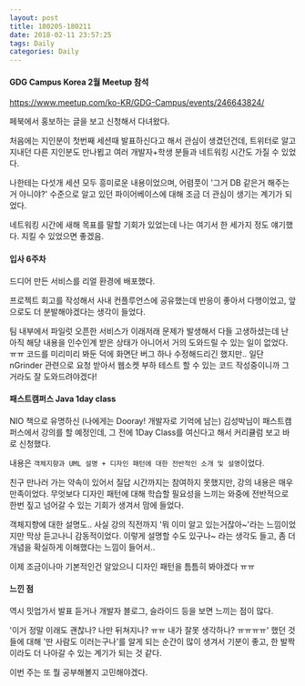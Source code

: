 ```yaml
---
layout: post
title: 180205-180211
date: 2018-02-11 23:57:25
tags: Daily
categories: Daily
---
```


#### GDG Campus Korea 2월 Meetup 참석

https://www.meetup.com/ko-KR/GDG-Campus/events/246643824/

페북에서 홍보하는 글을 보고 신청해서 다녀왔다.

처음에는 지인분이 첫번째 세션때 발표하신다고 해서 관심이 생겼던건데, 트위터로 알고 지내던 다른 지인분도 만나뵙고 여러 개발자+학생 분들과 네트워킹 시간도 가질 수 있었다.

나한테는 다섯개 세션 모두 흥미로운 내용이었으며, 어렴풋이 '그거 DB 같은거 해주는거 아니야?' 수준으로 알고 있던 파이어베이스에 대해 조금 더 관심이 생기는 계기가 되었다.

네트워킹 시간에 새해 목표를 말할 기회가 있었는데 나는 여기서 한 세가지 정도 얘기했다. 지킬 수 있었으면 좋겠음.

#### 입사 6주차

드디어 만든 서비스를 리얼 환경에 배포했다.

프로젝트 회고를 작성해서 사내 컨플루언스에 공유했는데 반응이 좋아서 다행이었고, 앞으로도 더 분발해야겠다는 생각이 들었다.

팀 내부에서 파일럿 오픈한 서비스가 이래저래 문제가 발생해서 다들 고생하셨는데 난 아직 해당 내용을 인수인계 받은 상태가 아니어서 거의 도와드릴 수 있는 일이 없었다. ㅠㅠ 코드를 미리미리 봐둔 덕에 화면단 버그 하나 수정해드리긴 했지만.. 일단 nGrinder 관련으로 요청 받아서 웹소켓 부하 테스트 할 수 있는 코드 작성중이니까 그거라도 잘 도와드려야겠다!

#### 패스트캠퍼스 Java 1day class

NIO 책으로 유명하신 (나에게는 Dooray! 개발자로 기억에 남는) 김성박님이 패스트캠퍼스에서 강의를 할 예정인데, 그 전에 1Day Class를 여신다고 해서 커리큘럼 보고 바로 신청했다.

내용은 `객체지향과 UML 설명 + 디자인 패턴에 대한 전반적인 소개 및 설명`이었다.

친구 만나러 가는 약속이 있어서 질답 시간까지는 참여하지 못했지만, 강의 내용은 매우 만족이었다. 무엇보다 디자인 패턴에 대해 학습할 필요성을 느끼는 와중에 전반적으로 한번 짚고 넘어갈 수 있는 기회가 생겨서 맘에 들었다.

객체지향에 대한 설명도.. 사실 강의 직전까지 '뭐 이미 알고 있는거잖아~'라는 느낌이었지만 막상 듣고나니 감동적이었다. 이렇게 설명할 수도 있구나~ 라는 생각도 들고, 좀 더 개념을 확실하게 이해했다는 느낌이 들어서..

이제 조금이나마 기본적인건 알았으니 디자인 패턴을 틈틈히 봐야겠다 ㅠㅠ

#### 느낀 점

역시 밋업가서 발표 듣거나 개발자 블로그, 슬라이드 등을 보면 느끼는 점이 많다.

'이거 정말 이래도 괜찮나? 나만 뒤쳐지나? ㅠㅠ 내가 잘못 생각하나? ㅠㅠㅠㅠ' 했던 것들에 대해 '딴 사람도 이러는구나'를 알게 되는 순간이 많이 생겨서 기분이 좋고, 한 발짝이라도 더 나아갈 수 있는 계기가 되는 것 같다.

이번 주는 또 뭘 공부해볼지 고민해야겠다.
